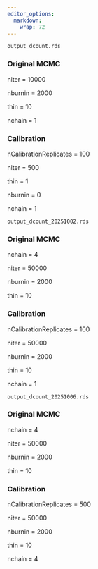 ```yaml
---
editor_options: 
  markdown: 
    wrap: 72
---
```


`output_dcount.rds`

### Original MCMC

niter = 10000

nburnin = 2000

thin = 10

nchain = 1

### Calibration

nCalibrationReplicates = 100

niter = 500

thin = 1

nburnin = 0

nchain = 1

`output_dcount_20251002.rds` 

### Original MCMC

nchain = 4

niter = 50000

nburnin = 2000

thin = 10

### Calibration

nCalibrationReplicates = 100

niter = 50000

nburnin = 2000

thin = 10

nchain = 1

`output_dcount_20251006.rds` 

### Original MCMC

nchain = 4

niter = 50000

nburnin = 2000

thin = 10

### Calibration

nCalibrationReplicates = 500

niter = 50000

nburnin = 2000

thin = 10

nchain = 4